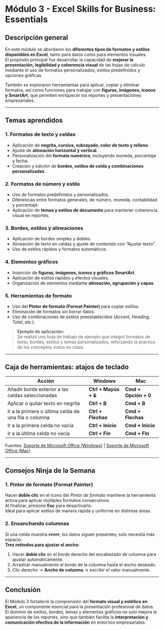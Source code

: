 # Módulo 3 - Excel Skills for Business: Essentials

## Descripción general

En este módulo se abordaron los **diferentes tipos de formatos y estilos disponibles en Excel**, tanto para datos como para elementos visuales.  
El propósito principal fue desarrollar la capacidad de **mejorar la presentación, legibilidad y coherencia visual** de las hojas de cálculo mediante el uso de formatos personalizados, estilos predefinidos y opciones gráficas.

También se exploraron herramientas para aplicar, copiar y eliminar formatos, así como funciones para trabajar con **figuras, imágenes, íconos y SmartArt**, que permiten enriquecer los reportes y presentaciones empresariales.

---

## Temas aprendidos

### 1. Formatos de texto y celdas
- Aplicación de **negrita, cursiva, subrayado, color de texto y relleno**.  
- Ajuste de **alineación horizontal y vertical**.  
- Personalización del **formato numérico**, incluyendo moneda, porcentaje y fecha.  
- Creación y edición de **bordes, estilos de celda y combinaciones personalizadas**.

### 2. Formatos de número y estilo
- Uso de formatos predefinidos y personalizados.  
- Diferencias entre formatos generales, de número, moneda, contabilidad y porcentaje.  
- Aplicación de **temas y estilos de documento** para mantener coherencia visual en reportes.

### 3. Bordes, estilos y alineaciones
- Aplicación de bordes simples y dobles.  
- Alineación de texto en celdas y ajuste de contenido con “Ajustar texto”.  
- Uso de estilos rápidos y formatos automáticos.

### 4. Elementos gráficos
- Inserción de **figuras, imágenes, íconos y gráficos SmartArt**.  
- Aplicación de estilos rápidos y efectos visuales.  
- Organización de elementos mediante **alineación, agrupación y capas**.

### 5. Herramientas de formato
- Uso del **Pintor de formato (Format Painter)** para copiar estilos.  
- Eliminación de formatos sin borrar datos.  
- Uso de combinaciones de estilos preestablecidos (*Accent, Heading, Total*, etc.).  

> **Ejemplo de aplicación:**  
> Se realizó una hoja de trabajo de ejemplo que integró formatos de texto, bordes, estilos y temas personalizados, reforzando la práctica de los conceptos vistos en clase.

---

## Caja de herramientas: atajos de teclado

| Acción | Windows | Mac |
|--------|----------|------|
| Añadir borde exterior a las celdas seleccionadas | **Ctrl + Mayús + &** | **Cmd + Opción + 0** |
| Aplicar o quitar texto en negrita | **Ctrl + B** | **Cmd + B** |
| Ir a la primera o última celda de una fila o columna | **Ctrl + Flechas** | **Cmd + Flechas** |
| Ir a la primera celda no vacía | **Ctrl + Inicio** | **Cmd + Inicio** |
| Ir a la última celda no vacía | **Ctrl + Fin** | **Cmd + Fin** |

Fuentes: [Soporte de Microsoft Office (Windows)](https://support.microsoft.com/es-es/excel) | [Soporte de Microsoft Office (Mac)](https://support.microsoft.com/es-es/excel)

---

## Consejos Ninja de la Semana

### **1. Pintor de formato (Format Painter)**
Hacer **doble clic** en el icono del *Pintor de formato* mantiene la herramienta activa para aplicar múltiples formatos consecutivos.  
Al finalizar, presione **Esc** para desactivarlo.  
Ideal para aplicar estilos de manera rápida y uniforme en distintas áreas.

### **2. Ensanchando columnas**
Si una celda muestra `#####`, los datos siguen presentes; solo necesita más espacio.  
**Tres métodos para ajustar el ancho:**
1. Hacer **doble clic** en el borde derecho del encabezado de columna para ajustar automáticamente.  
2. Arrastrar manualmente el borde de la columna hasta el ancho deseado.  
3. Clic derecho → **Ancho de columna** → escribir el valor manualmente.

---

## Conclusión

El Módulo 3 fortaleció la comprensión del **formato visual y estético en Excel**, un componente esencial para la presentación profesional de datos.  
El dominio de estilos, bordes, temas y elementos gráficos no solo mejora la apariencia de los reportes, sino que también facilita la **interpretación y comunicación efectiva de la información** en entornos empresariales.
